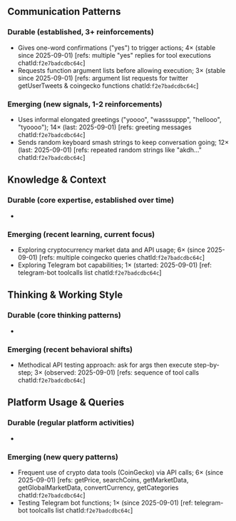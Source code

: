 ## Communication Patterns
### Durable (established, 3+ reinforcements)
- Gives one-word confirmations ("yes") to trigger actions; 4× (stable since 2025-09-01) [refs: multiple "yes" replies for tool executions chatId:`f2e7badcdbc64c`]
- Requests function argument lists before allowing execution; 3× (stable since 2025-09-01) [refs: argument list requests for twitter getUserTweets & coingecko functions chatId:`f2e7badcdbc64c`]

### Emerging (new signals, 1-2 reinforcements)
- Uses informal elongated greetings ("yoooo", "wasssuppp", "hellooo", "tyoooo"); 14× (last: 2025-09-01) [refs: greeting messages chatId:`f2e7badcdbc64c`]
- Sends random keyboard smash strings to keep conversation going; 12× (last: 2025-09-01) [refs: repeated random strings like "akdh..." chatId:`f2e7badcdbc64c`]

## Knowledge & Context
### Durable (core expertise, established over time)
-  

### Emerging (recent learning, current focus)
- Exploring cryptocurrency market data and API usage; 6× (since 2025-09-01) [refs: multiple coingecko queries chatId:`f2e7badcdbc64c`]
- Exploring Telegram bot capabilities; 1× (started: 2025-09-01) [ref: telegram-bot toolcalls list chatId:`f2e7badcdbc64c`]

## Thinking & Working Style
### Durable (core thinking patterns)
-  

### Emerging (recent behavioral shifts)
- Methodical API testing approach: ask for args then execute step-by-step; 3× (observed: 2025-09-01) [refs: sequence of tool calls chatId:`f2e7badcdbc64c`]

## Platform Usage & Queries
### Durable (regular platform activities)
-  

### Emerging (new query patterns)
- Frequent use of crypto data tools (CoinGecko) via API calls; 6× (since 2025-09-01) [refs: getPrice, searchCoins, getMarketData, getGlobalMarketData, convertCurrency, getCategories chatId:`f2e7badcdbc64c`]
- Testing Telegram bot functions; 1× (since 2025-09-01) [ref: telegram-bot toolcalls list chatId:`f2e7badcdbc64c`]